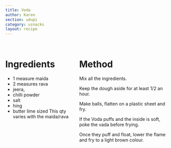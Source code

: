 ```yaml
---
title: Voda
author: Karen
section: udupi
category: usnacks
layout: recipe
---
```


<br>
<div class='columns'> <div class='column is-one-third p-3' markdown='1'>

# Ingredients

* 1 measure maida
* 2 measures rava
* jeera,
* chilli powder
* salt
* hing
* butter lime sized
This qty varies with the maida/rava

</div> <div class='column is-two-thirds p-3' markdown='1'>

# Method

Mix all the ingredients.

Keep the dough aside for at least 1/2 an hour.

Make balls, flatten on a plastic sheet and fry.

If the Voda puffs and the inside is soft, poke the vada before frying.

Once they puff and float, lower the flame and fry to a light brown colour.



</div> </div>